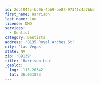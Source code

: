 ```yaml
---
id: 2dcf044c-bc9b-4bb9-be8f-9734fc4a7bbd
first_name: Harrison
last_name: Luu
license: DMD
services:
  - Dentist
category: Dentists
address: '8135 Royal Arches St'
city: 'Las Vegas'
state: NV
zip: '89139'
title: 'Harrison Luu'
_geoloc:
  lng: -115.20342
  lat: 36.031873
---
```

